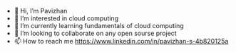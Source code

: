 - 👋 Hi, I’m Pavizhan
- 👀 I’m interested in cloud computing
- 🌱 I’m currently learning fundamentals of cloud computing
- 💞️ I’m looking to collaborate on any open sourse project
- 📫 How to reach me https://www.linkedin.com/in/pavizhan-s-4b820125a

<!---
Pavizhan2003/Pavizhan2003 is a ✨ special ✨ repository because its `README.md` (this file) appears on your GitHub profile.
You can click the Preview link to take a look at your changes.
--->
